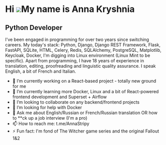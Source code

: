 Hi ![](https://user-images.githubusercontent.com/18350557/176309783-0785949b-9127-417c-8b55-ab5a4333674e.gif)My name is Anna Kryshnia
=====================================================================================================================================

Python Developer
----------------

I've been engaged in programming for over two years since switching careers. My today's stack: Python, Django, Django REST Framework, Flask, FastAPI, SQLite, HTML, Celery, Redis, SQLAlchemy, PostgreSQL, Matplotlib, Keycloak, Docker, I'm digging into Linux environment (Linux Mint to be specific). Apart from programming, I have 18 years of experience in translation, editing, proofreading and linguistic quality assurance. I speak English, a bit of French and Italian.


- 🔭 I’m currently working on a React-based project - totally new ground for me
- 🌱 I’m currently learning more Docker, Linux and a bit of React-powered frontend development and Superset + Airflow
- 👯 I’m looking to collaborate on any backend/frontend projects
- 🤔 I’m looking for help with Docker
- 💬 Ask me about English/Russian or French/Russian translation OR how to **ck up a job interview (I'm a pro)
- 📫 How to reach me: t.me/AnnaStripy 
- ⚡ Fun fact: I'm fond of The Witcher game series and the original Fallout 1&2
